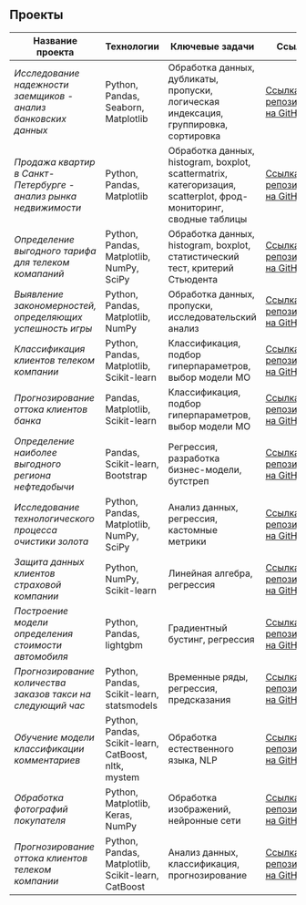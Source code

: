 ## Проекты

| Название проекта | Технологии | Ключевые задачи | Ссылка |
|---|---|---|---|
| *Исследование надежности заемщиков - анализ банковских данных* | Python, Pandas, Seaborn, Matplotlib | Обработка данных, дубликаты, пропуски, логическая индексация, группировка, сортировка | [Ссылка на репозиторий на GitHub]([https://github.com/tromb17/Portfolio/tree/main/Project1](https://github.com/tromb17/Portfolio/tree/main/Borrower%20Reliability%20Research%20-%20analysis%20of%20banking%20data)) |
| *Продажа квартир в Санкт-Петербурге - анализ рынка недвижимости* | Python, Pandas, Matplotlib | Обработка данных, histogram, boxplot, scattermatrix, категоризация, scatterplot,  фрод-мониторинг, сводные таблицы | [Ссылка на репозиторий на GitHub](https://github.com/tromb17/Portfolio/tree/main/real%20estate%20market%20analysis) |
| *Определение выгодного тарифа для телеком комапаний* | Python, Pandas, Matplotlib, NumPy, SciPy | Обработка данных, histogram, boxplot, статистический тест, критерий Стьюдента | [Ссылка на репозиторий на GitHub](https://github.com/tromb17/Portfolio/tree/main/Determining%20the%20best%20tariff%20for%20telecom%20companies) |
| *Выявление закономерностей, определяющих успешность игры* | Python, Pandas, Matplotlib, NumPy | Обработка данных, пропуски, исследовательский анализ | [Ссылка на репозиторий на GitHub](https://github.com/tromb17/Portfolio/tree/main/Identification%20of%20patterns%20that%20determine%20the%20success%20of%20the%20game) |
| *Классификация клиентов телеком компании* | Python, Pandas, Matplotlib, Scikit-learn | Классификация, подбор гиперпараметров, выбор модели МО | [Ссылка на репозиторий на GitHub](https://github.com/tromb17/Portfolio/tree/main/Classification%20of%20telecom%20company's%20clients) |
| *Прогнозирование оттока клиентов банка* | Pandas, Matplotlib, Scikit-learn | Классификация, подбор гиперпараметров, выбор модели МО | [Ссылка на репозиторий на GitHub](https://github.com/tromb17/Portfolio/tree/main/Forecasting%20the%20outflow%20of%20bank%20customers) |
| *Определение наиболее выгодного региона нефтедобычи* | Pandas, Scikit-learn, Bootstrap | Регрессия, разработка бизнес-модели, бутстреп | [Ссылка на репозиторий на GitHub](https://github.com/tromb17/Portfolio/tree/main/Determining%20the%20most%20profitable%20oil%20production%20region) |
| *Исследование технологического процесса очистики золота* | Python, Pandas, Matplotlib, NumPy, SciPy | Анализ данных, регрессия, кастомные метрики | [Ссылка на репозиторий на GitHub](https://github.com/tromb17/Portfolio/tree/main/Investigation%20of%20the%20technological%20process%20of%20gold%20purification) |
| *Защита данных клиентов страховой компании* | Python, NumPy, Scikit-learn | Линейная алгебра, регрессия | [Ссылка на репозиторий на GitHub](https://github.com/tromb17/Portfolio/tree/main/Protection%20of%20insurance%20company's%20customer%20data) |
| *Построение модели определения стоимости автомобиля* | Python, Pandas, lightgbm | Градиентный бустинг, регрессия | [Ссылка на репозиторий на GitHub](https://github.com/tromb17/Portfolio/tree/main/Building%20a%20model%20for%20determining%20the%20value%20of%20a%20car) |
| *Прогнозирование количества заказов такси на следующий час* | Python, Pandas, Scikit-learn, statsmodels | Временные ряды, регрессия, предсказания | [Ссылка на репозиторий на GitHub](https://github.com/tromb17/Portfolio/tree/main/Forecasting%20the%20number%20of%20taxi%20orders%20for%20the%20next%20hour) |
| *Обучение модели классификации комментариев* | Python, Pandas, Scikit-learn, CatBoost, nltk, mystem | Обработка естественного языка, NLP | [Ссылка на репозиторий на GitHub](https://github.com/tromb17/Portfolio/tree/main/Learning%20the%20comment%20classification%20model) |
| *Обработка фотографий покупателя* | Python, Matplotlib, Keras, NumPy | Обработка изображений, нейронные сети | [Ссылка на репозиторий на GitHub](https://github.com/tromb17/Portfolio/tree/main/Processing%20customer's%20photos) |
| *Прогнозирование оттока клиентов телеком компании* | Python, Pandas, Matplotlib, Scikit-learn, CatBoost | Анализ данных, классификация, прогнозирование | [Ссылка на репозиторий на GitHub](https://github.com/tromb17/Portfolio/tree/main/Forecasting%20the%20outflow%20of%20telecom%20company%20customers) |
